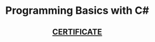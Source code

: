 # <p align="center"> Programming Basics with C# <p>

## <a href="https://softuni.bg/certificates/details/60335/121b9b62" > <p align="center"> CERTIFICATE <p></a>